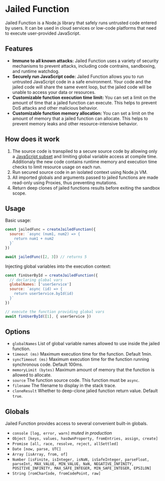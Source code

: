 # Jailed Function

Jailed Function is a Node.js library that safely runs untrusted code entered by users. It can be used in cloud services or low-code platforms that need to execute user-provided JavaScript.

## Features

- **Immune to all known attacks:** Jailed Function uses a variety of security mechanisms to prevent attacks, including code contrains, sandboxing, and runtime watchdog.
- **Securely run JavaScript code:** Jailed Function allows you to run untrusted JavaScript code in a safe environment. Your code and the jailed code will share the same event loop, but the jailed code will be unable to access your data or resources.
- **Customizable function execution time limit:** You can set a limit on the amount of time that a jailed function can execute. This helps to prevent DoS attacks and other malicious behavior.
- **Customizable function memory allocation:** You can set a limit on the amount of memory that a jailed function can allocate. This helps to prevent memory leaks and other resource-intensive behavior.

## How does it work

1. The source code is transpiled to a secure source code by allowing only a [JavaScript subset](src/javascript-subset.txt) and limiting global variable access at compile time. Additionaly the new code contains runtime memory and execution time checks to limit resource usage on each run.
2. Run secured source code in an isolated context using Node.js VM.
2. All imported globals and arguments passed to jailed functions are made read-only using Proxies, thus preventing mutations.
3. Return deep clones of jailed functions results before exiting the sandbox scope.

## Usage

Basic usage:
```js
const jailedFunc = createJailedFunction({
  source: `async (num1, num2) => {
    return num1 + num2
  }`
})

await jailedFunc([2, 3]) // returns 5
```

Injecting global variables into the execution context:
```js
const finUserById = createJailedFunction({
  // declaring global vars
  globalNames: ['userService']
  source: `async (id) => {
    return userService.byId(id)
  }`
})

// execute the function providing global vars
await finUserById([1], { userService })
```

## Options

- `globalNames` List of global variable names allowed to use inside the jailed function.
- `timeout (ms)` Maximum execution time for the function. Default 1min.
- `syncTimeout (ms)` Maximum execution time for the function running synchronous code. Default 100ms.
- `memoryLimit (bytes)` Maximum amount of memory that the function is allowed to allocate.
- `source` The function source code. This function must be `async`.
- `filename` The filename to display in the stack trace.
- `cloneResult` Whether to deep-clone jalied function return value. Default `true`.


## Globals

Jailed Function provides access to several convenient built-in globals.

- `console [log, error, warn]` *muted in production*
- `Object [keys, values, hasOwnProperty, fromEntries, assign, create]`
- `Promise [all, race, resolve, reject, allSettled]`
- `Date [now, parse, UTC]`
- `Array [isArray, from, of]`
- `Number [isFinite, isInteger, isNaN, isSafeInteger, parseFloat, parseInt, MAX_VALUE, MIN_VALUE, NaN, NEGATIVE_INFINITY, POSITIVE_INFINITY, MAX_SAFE_INTEGER, MIN_SAFE_INTEGER, EPSILON]`
- `String [romCharCode, fromCodePoint, raw]`
